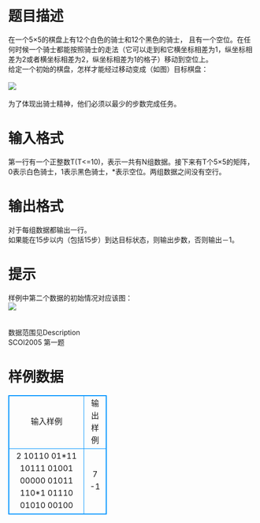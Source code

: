 # 

 
 # 题目描述 
在一个5×5的棋盘上有12个白色的骑士和12个黑色的骑士，&nbsp;且有一个空位。在任何时候一个骑士都能按照骑士的走法（它可以走到和它横坐标相差为1，纵坐标相差为2或者横坐标相差为2，纵坐标相差为1的格子）移动到空位上。<BR>给定一个初始的棋盘，怎样才能经过移动变成（如图）目标棋盘：<BR><BR><img src="/source/joyoi/tyvj-1754/img/aHR0cDovL3d3dy5qb3lvaS5jbi9wcm9ibGVtL3R5dmotMTc1NC9odHRwOi8veXQudHl2ai5jbjo4MDgwL1Byb2JsZW1JbWcvUDEyMjMtMS5qcGc=.jpg" border=0 align=middle><BR><BR>为了体现出骑士精神，他们必须以最少的步数完成任务。<BR> 

 
 # 输入格式 
第一行有一个正整数T(T&lt;=10)，表示一共有N组数据。接下来有T个5×5的矩阵，0表示白色骑士，1表示黑色骑士，*表示空位。两组数据之间没有空行。<BR> 

 
 # 输出格式 
对于每组数据都输出一行。<BR>如果能在15步以内（包括15步）到达目标状态，则输出步数，否则输出－1。<BR> 

 
 # 提示 
样例中第二个数据的初始情况对应该图：<BR><img src="/source/joyoi/tyvj-1754/img/aHR0cDovL3d3dy5qb3lvaS5jbi9wcm9ibGVtL3R5dmotMTc1NC9odHRwOi8veXQudHl2ai5jbjo4MDgwL1Byb2JsZW1JbWcvUDEyMjMtMi5qcGc=.jpg" border=0 align=middle><BR><BR><BR>数据范围见Description<BR>SCOI2005&nbsp;第一题 
# 样例数据
<style>
        table,table tr th, table tr td { border:1px solid #0094ff; }
        table { width: 200px; min-height: 25px; line-height: 25px; text-align: center; border-collapse: collapse;}   
    </style>
<table>
	<tr>
		<td>输入样例</td>
		<td>输出样例</td>
	</tr>
<tr><td>2
10110
01*11
10111
01001
00000
01011
110*1
01110
01010
00100
</td><td>7
-1
</td></tr></table>
